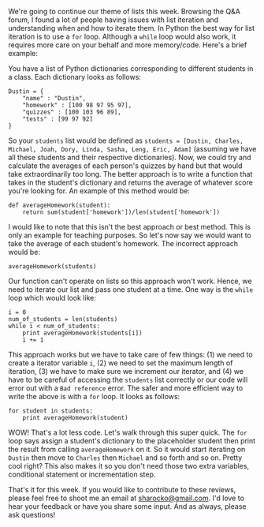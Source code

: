 We're going to continue our theme of lists this week. Browsing the Q&A forum, I found a lot of people having issues with list iteration and understanding when and how to iterate them. In Python the best way for list iteration is to use a `for` loop. Although a `while` loop would also work, it requires more care on your behalf and more memory/code. Here's a brief example:

You have a list of Python dictionaries corresponding to different students in a class. Each dictionary looks as follows:

    Dustin = {
        "name" : "Dustin",
        "homework" : [100 98 97 95 97],
        "quizzes" : [100 103 96 89],
        "tests" : [99 97 92]
    }

So your `students` list would be defined as `students = [Dustin, Charles, Michael, Joah, Dory, Linda, Sasha, Leng, Eric, Adam]` (assuming we have all these students and their respective dictionaries). Now, we could try and calculate the averages of each person's quizzes by hand but that would take extraordinarily too long. The better approach is to write a function that takes in the student's dictionary and returns the average of whatever score you're looking for. An example of this method would be:

    def averageHomework(student):
        return sum(student['homework'])/len(student['homework'])

I would like to note that this isn't the best approach or best method. This is only an example for teaching purposes. So let's now say we would want to take the average of each student's homework. The incorrect approach would be:

    averageHomework(students)

Our function can't operate on lists so this approach won't work. Hence, we need to iterate our list and pass one student at a time. One way is the `while` loop which would look like:

    i = 0
    num_of_students = len(students)
    while i < num_of_students:
        print averageHomework(students[i])
        i += 1

This approach works but we have to take care of few things: (1) we need to create a iterator variable `i`, (2) we need to set the maximum length of iteration, (3) we have to make sure we increment our iterator, and (4) we have to be careful of accessing the `students` list correctly or our code will error out with a `Bad reference` error. The safer and more efficient way to write the above is with a `for` loop. It looks as follows:

    for student in students:
        print averageHomework(student)

WOW! That's a lot less code. Let's walk through this super quick. The `for` loop says assign a student's dictionary to the placeholder student then print the result from calling `averageHomework` on it. So it would start iterating on `Dustin` then move to `Charles` then `Michael` and so forth and so on. Pretty cool right? This also makes it so you don't need those two extra variables, conditional statement or incrementation step.

That's it for this week. If you would like to contribute to these reviews, please feel free to shoot me an email at sharocko@gmail.com. I'd love to hear your feedback or have you share some input. And as always, please ask questions!
